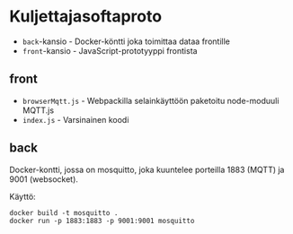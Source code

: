# Kuljettajasoftaproto

- `back`-kansio - Docker-köntti joka toimittaa dataa frontille
- `front`-kansio - JavaScript-prototyyppi frontista

## front

- `browserMqtt.js` - Webpackilla selainkäyttöön paketoitu node-moduuli MQTT.js
- `index.js` - Varsinainen koodi


## back

Docker-kontti, jossa on mosquitto, joka kuuntelee porteilla 1883 (MQTT) ja 9001 (websocket).

Käyttö:

```
docker build -t mosquitto .
docker run -p 1883:1883 -p 9001:9001 mosquitto
```
